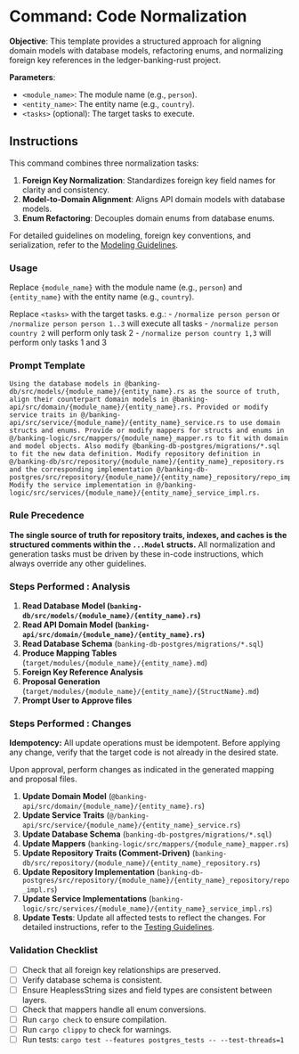 # Command: Code Normalization

**Objective**: This template provides a structured approach for aligning domain models with database models, refactoring enums, and normalizing foreign key references in the ledger-banking-rust project.

**Parameters**:
-   `<module_name>`: The module name (e.g., `person`).
-   `<entity_name>`: The entity name (e.g., `country`).
-   `<tasks>` (optional): The target tasks to execute.

## Instructions

This command combines three normalization tasks:
1.  **Foreign Key Normalization**: Standardizes foreign key field names for clarity and consistency.
2.  **Model-to-Domain Alignment**: Aligns API domain models with database models.
3.  **Enum Refactoring**: Decouples domain enums from database enums.

For detailed guidelines on modeling, foreign key conventions, and serialization, refer to the [Modeling Guidelines](../../.docs/guidelines/modeling.md).

### Usage

Replace `{module_name}` with the module name (e.g., `person`) and `{entity_name}` with the entity name (e.g., `country`).

Replace `<tasks>` with the target tasks. e.g.:
    - `/normalize person person` or `/normalize person person 1..3` will execute all tasks
    - `/normalize person country 2` will perform only task 2
    - `/normalize person country 1,3` will perform only tasks 1 and 3

### Prompt Template

```
Using the database models in @banking-db/src/models/{module_name}/{entity_name}.rs as the source of truth, align their counterpart domain models in @banking-api/src/domain/{module_name}/{entity_name}.rs. Provided or modify service traits in @/banking-api/src/service/{module_name}/{entity_name}_service.rs to use domain structs and enums. Provide or modify mappers for structs and enums in @/banking-logic/src/mappers/{module_name}_mapper.rs to fit with domain and model objects. Also modify @banking-db-postgres/migrations/*.sql to fit the new data definition. Modify repository definition in @/banking-db/src/repository/{module_name}/{entity_name}_repository.rs and the corresponding implementation @/banking-db-postgres/src/repository/{module_name}/{entity_name}_repository/repo_impl.rs. Modify the service implementation in @/banking-logic/src/services/{module_name}/{entity_name}_service_impl.rs. 
```

### Rule Precedence
**The single source of truth for repository traits, indexes, and caches is the structured comments within the `...Model` structs.** All normalization and generation tasks must be driven by these in-code instructions, which always override any other guidelines.

### Steps Performed : Analysis

1.  **Read Database Model (`banking-db/src/models/{module_name}/{entity_name}.rs`)**
2.  **Read API Domain Model (`banking-api/src/domain/{module_name}/{entity_name}.rs`)**
3.  **Read Database Schema** (`banking-db-postgres/migrations/*.sql`)
4.  **Produce Mapping Tables** (`target/modules/{module_name}/{entity_name}.md`)
5.  **Foreign Key Reference Analysis**
6.  **Proposal Generation** (`target/modules/{module_name}/{entity_name}/{StructName}.md`)
7.  **Prompt User to Approve files**

### Steps Performed : Changes
**Idempotency:** All update operations must be idempotent. Before applying any change, verify that the target code is not already in the desired state.

Upon approval, perform changes as indicated in the generated mapping and proposal files.

1.  **Update Domain Model** (`@banking-api/src/domain/{module_name}/{entity_name}.rs`)
2.  **Update Service Traits** (`@/banking-api/src/service/{module_name}/{entity_name}_service.rs`)
3.  **Update Database Schema** (`banking-db-postgres/migrations/*.sql`)
4.  **Update Mappers** (`banking-logic/src/mappers/{module_name}_mapper.rs`)
5.  **Update Repository Traits (Comment-Driven)** (`banking-db/src/repository/{module_name}/{entity_name}_repository.rs`)
6.  **Update Repository Implementation** (`banking-db-postgres/src/repository/{module_name}/{entity_name}_repository/repo_impl.rs`)
7.  **Update Service Implementations** (`banking-logic/src/services/{module_name}/{entity_name}_service_impl.rs`)
8.  **Update Tests**: Update all affected tests to reflect the changes. For detailed instructions, refer to the [Testing Guidelines](../../.docs/guidelines/testing.md).

### Validation Checklist

-   [ ] Check that all foreign key relationships are preserved.
-   [ ] Verify database schema is consistent.
-   [ ] Ensure HeaplessString sizes and field types are consistent between layers.
-   [ ] Check that mappers handle all enum conversions.
-   [ ] Run `cargo check` to ensure compilation.
-   [ ] Run `cargo clippy` to check for warnings.
-   [ ] Run tests: `cargo test --features postgres_tests -- --test-threads=1`

